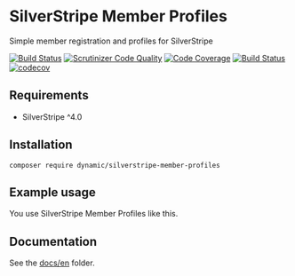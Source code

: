 # SilverStripe Member Profiles

Simple member registration and profiles for SilverStripe

[![Build Status](https://travis-ci.org/dynamic/silverstripe-member-profiles.svg?branch=master)](https://travis-ci.org/dynamic/silverstripe-member-profiles)
[![Scrutinizer Code Quality](https://scrutinizer-ci.com/g/dynamic/silverstripe-member-profiles/badges/quality-score.png?b=master)](https://scrutinizer-ci.com/g/dynamic/silverstripe-member-profiles/?branch=master)
[![Code Coverage](https://scrutinizer-ci.com/g/dynamic/silverstripe-member-profiles/badges/coverage.png?b=master)](https://scrutinizer-ci.com/g/dynamic/silverstripe-member-profiles/?branch=master)
[![Build Status](https://scrutinizer-ci.com/g/dynamic/silverstripe-member-profiles/badges/build.png?b=master)](https://scrutinizer-ci.com/g/dynamic/silverstripe-member-profiles/build-status/master)
[![codecov](https://codecov.io/gh/dynamic/silverstripe-member-profiles/branch/master/graph/badge.svg)](https://codecov.io/gh/dynamic/silverstripe-member-profiles)

## Requirements

- SilverStripe ^4.0

## Installation

`composer require dynamic/silverstripe-member-profiles`

## Example usage

You use SilverStripe Member Profiles like this.

## Documentation

See the [docs/en](docs/en/index.md) folder.
